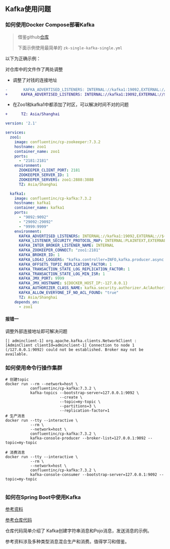 ## Kafka使用问题

### 如何使用Docker Compose部署Kafka

> 借鉴github[仓库](https://github.com/conduktor/kafka-stack-docker-compose/tree/master)
>
> 下面示例使用最简单的 `zk-single-kafka-single.yml`

以下为正确示例：

对仓库中的文件作了两处调整

- 调整了对钱的连接地址

```diff
-       KAFKA_ADVERTISED_LISTENERS: INTERNAL://kafka1:19092,EXTERNAL://${DOCKER_HOST_IP:-127.0.0.1}:9092,DOCKER://host.docker.internal:29092
+      KAFKA_ADVERTISED_LISTENERS: INTERNAL://kafka1:19092,EXTERNAL://${DOCKER_HOST_IP:-192.168.3.163}:9092,DOCKER://host.docker.internal:29092
```

- 在Zoo1和kafka1中都添加了时区，可以解决时间不对的问题

```diff 
+      TZ: Asia/Shanghai
```



```yml
version: '2.1'

services:
  zoo1:
    image: confluentinc/cp-zookeeper:7.3.2
    hostname: zoo1
    container_name: zoo1
    ports:
      - "2181:2181"
    environment:
      ZOOKEEPER_CLIENT_PORT: 2181
      ZOOKEEPER_SERVER_ID: 1
      ZOOKEEPER_SERVERS: zoo1:2888:3888
      TZ: Asia/Shanghai

  kafka1:
    image: confluentinc/cp-kafka:7.3.2
    hostname: kafka1
    container_name: kafka1
    ports:
      - "9092:9092"
      - "29092:29092"
      - "9999:9999"
    environment:
      KAFKA_ADVERTISED_LISTENERS: INTERNAL://kafka1:19092,EXTERNAL://${DOCKER_HOST_IP:-192.168.3.163}:9092,DOCKER://host.docker.internal:29092
      KAFKA_LISTENER_SECURITY_PROTOCOL_MAP: INTERNAL:PLAINTEXT,EXTERNAL:PLAINTEXT,DOCKER:PLAINTEXT
      KAFKA_INTER_BROKER_LISTENER_NAME: INTERNAL
      KAFKA_ZOOKEEPER_CONNECT: "zoo1:2181"
      KAFKA_BROKER_ID: 1
      KAFKA_LOG4J_LOGGERS: "kafka.controller=INFO,kafka.producer.async.DefaultEventHandler=INFO,state.change.logger=INFO"
      KAFKA_OFFSETS_TOPIC_REPLICATION_FACTOR: 1
      KAFKA_TRANSACTION_STATE_LOG_REPLICATION_FACTOR: 1
      KAFKA_TRANSACTION_STATE_LOG_MIN_ISR: 1
      KAFKA_JMX_PORT: 9999
      KAFKA_JMX_HOSTNAME: ${DOCKER_HOST_IP:-127.0.0.1}
      KAFKA_AUTHORIZER_CLASS_NAME: kafka.security.authorizer.AclAuthorizer
      KAFKA_ALLOW_EVERYONE_IF_NO_ACL_FOUND: "true"
      TZ: Asia/Shanghai
    depends_on:
      - zoo1
```

#### 报错一

调整外部连接地址即可解决问题

```log
[| adminclient-1] org.apache.kafka.clients.NetworkClient : [AdminClient clientId=adminclient-1] Connection to node 1 (/127.0.0.1:9092) could not be established. Broker may not be available.
```

### 如何使用命令行操作集群

```shell
# 创建topic
docker run --rm --network=host \
           confluentinc/cp-kafka:7.3.2 \
           kafka-topics --bootstrap-server=127.0.0.1:9092 \
                        --create \
                        --topic=my-topic \
                        --partitions=3 \
                        --replication-factor=1
# 生产消息
docker run --tty --interactive \
           --rm \
           --network=host \
           confluentinc/cp-kafka:7.3.2 \
           kafka-console-producer --broker-list=127.0.0.1:9092 --topic=my-topic
           
# 消费消息  
docker run --tty --interactive \
           --rm \
           --network=host \
           confluentinc/cp-kafka:7.3.2 \
           kafka-console-consumer --bootstrap-server=127.0.0.1:9092 --topic=my-topic
		   
```

### 如何在Spring Boot中使用Kafka

[参考资料](https://www.baeldung.com/spring-kafka)

[参考仓库代码](https://github.com/Halcyon666/kafka-learn)

仓库代码简单介绍了 Kafka创建字符串消息和Pojo消息，发送消息的示例。

参考资料涉及多种类型消息混合生产和消费。值得学习和借鉴。

